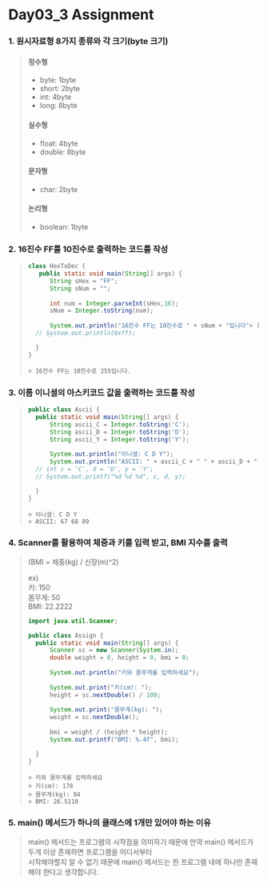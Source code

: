 # Day03_3 Assignment  

### 1. 원시자료형 8가지 종류와 각 크기(byte 크기)
> #### 정수형
> - byte: 1byte
> - short: 2byte
> - int: 4byte
> - long: 8byte
> #### 실수형
> - float: 4byte
> - double: 8byte
> #### 문자형
> - char: 2byte
> #### 논리형
> - boolean: 1byte
> 
### 2. 16진수 FF를 10진수로 출력하는 코드를 작성

> ``` java
> class HexToDec {
>    public static void main(String[] args) {
>		String sHex = "FF";
>		String sNum = "";
>		
>		int num = Integer.parseInt(sHex,16);
>		sNum = Integer.toString(num);
>		
>		System.out.println("16진수 FF는 10진수로 " + sNum + "입니다"> );
>   // System.out.println(0xff);
>
>	}
> }
> ```
> ~~~
> > 16진수 FF는 10진수로 255입니다.
> ~~~
### 3. 이름 이니셜의 아스키코드 값을 출력하는 코드를 작성

> ``` java
> public class Ascii {
>	public static void main(String[] args) {
>		String ascii_C = Integer.toString('C');
>		String ascii_D = Integer.toString('D');
>		String ascii_Y = Integer.toString('Y');
>		
>		System.out.println("이니셜: C D Y");
>		System.out.println("ASCII: " + ascii_C + " " + ascii_D + " " + ascii_Y);
>   // int c = 'C', d = 'D', y = 'Y';
>   // System.out.printf("%d %d %d", c, d, y);
>
>	}
> }
> ```
> ~~~
> > 이니셜: C D Y
> > ASCII: 67 68 89
> ~~~

### 4. Scanner를 활용하여 체중과 키를 입력 받고, BMI 지수를 출력  
> (BMI = 체중(kg) / 신장(m)^2)  
>   
>  ex)  
> 키: 150  
> 몸무게: 50  
> BMI: 22.2222  
> ``` java
> import java.util.Scanner;
> 
> public class Assign {
>	public static void main(String[] args) {
>		Scanner sc = new Scanner(System.in);
>		double weight = 0, height = 0, bmi = 0;
>		
>		System.out.println("키와 몸무게를 입력하세요");
>		
>		System.out.print("키(cm): ");
>		height = sc.nextDouble() / 100;
>		
>		System.out.print("몸무게(kg): ");
>		weight = sc.nextDouble();
>		
>		bmi = weight / (height * height);
>		System.out.printf("BMI: %.4f", bmi);
>
>	}
> }
> ```
> ~~~
> > 키와 몸무게를 입력하세요
> > 키(cm): 178
> > 몸무게(kg): 84
> > BMI: 26.5118
> ~~~
### 5. main() 메서드가 하나의 클래스에 1개만 있어야 하는 이유
> main() 메서드는 프로그램의 시작점을 의미하기 때문에 만약 main() 메서드가 두개 이상 존재하면 프로그램을 어디서부터  
> 시작해야할지 알 수 없기 때문에 main() 메서드는 한 프로그램 내에 하나만 존재해야 한다고 생각합니다.  
